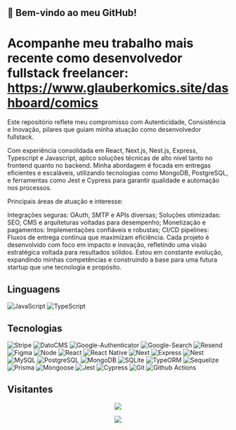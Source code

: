 ## 👋 Bem-vindo ao meu GitHub!

# Acompanhe meu trabalho mais recente como desenvolvedor fullstack freelancer: https://www.glauberkomics.site/dashboard/comics

Este repositório reflete meu compromisso com Autenticidade, Consistência e Inovação, pilares que guiam minha atuação como desenvolvedor fullstack.

Com experiência consolidada em React, Next.js, Nest.js, Express, Typescript e Javascript, aplico soluções técnicas de alto nível tanto no frontend quanto no backend. Minha abordagem é focada em entregas eficientes e escaláveis, utilizando tecnologias como MongoDB, PostgreSQL, e ferramentas como Jest e Cypress para garantir qualidade e automação nos processos.

Principais áreas de atuação e interesse:

Integrações seguras: OAuth, SMTP e APIs diversas;
Soluções otimizadas: SEO, CMS e arquiteturas voltadas para desempenho;
Monetização e pagamentos: Implementações confiáveis e robustas;
CI/CD pipelines: Fluxos de entrega contínua que maximizam eficiência.
Cada projeto é desenvolvido com foco em impacto e inovação, refletindo uma visão estratégica voltada para resultados sólidos. Estou em constante evolução, expandindo minhas competências e construindo a base para uma futura startup que une tecnologia e propósito.

## Linguagens
![JavaScript](https://img.shields.io/badge/JavaScript-f?style=for-the-badge&logo=JavaScript&logoColor=%23F7DF1E&labelColor=%23000000&color=%23F7DF1E)
![TypeScript](https://img.shields.io/badge/TypeScript-f?style=for-the-badge&logo=TypeScript&logoColor=%233178C6&labelColor=%23000000&color=%233178C6)
</br>

## Tecnologias
![Stripe](https://img.shields.io/badge/stripe-635BFF?style=for-the-badge&logo=Stripe&logoColor=%635BFF&labelColor=black)
![DatoCMS](https://img.shields.io/badge/datocms-FF7751?style=for-the-badge&logo=DatoCMS&logoColor=%FF7751&labelColor=black)
![Google-Authenticator](https://img.shields.io/badge/Google•Auth-4285F4?style=for-the-badge&logo=GoogleAuthenticator&logoColor=%4285F4&labelColor=black)
![Google-Search](https://img.shields.io/badge/Google•Search-4285F4?style=for-the-badge&logo=GoogleSearchConsole&logoColor=%4285F4&labelColor=black)
![Resend](https://img.shields.io/badge/resend-000000?style=for-the-badge&logo=Resend&logoColor=white&labelColor=black&color=eaeaea)
![Figma](https://img.shields.io/badge/figma-F24E1E?style=for-the-badge&logo=Figma&logoColor=%F24E1E&labelColor=black&color=eaeaea)
![Node](https://img.shields.io/badge/node-5FA04E?style=for-the-badge&logo=Node.js&logoColor=%235FA04E&labelColor=black)
![React](https://img.shields.io/badge/React-f?style=for-the-badge&logo=React&logoColor=%2369FFFF&labelColor=%23000000&color=%2369FFFF)
![React Native](https://img.shields.io/badge/React•Native-f?style=for-the-badge&logo=React&logoColor=%2361DAFB&labelColor=%23000000&color=%2361DAFB)
![Next](https://img.shields.io/badge/Next-f?style=for-the-badge&logo=Next.js&logoColor=white&labelColor=black&color=eaeaea)
![Express](https://img.shields.io/badge/Express-FFFFFF?style=for-the-badge&logo=Express&logoColor=%23FFFFFF&labelColor=black&color=eaeaea)
![Nest](https://img.shields.io/badge/Nest-E0234E?style=for-the-badge&logo=Nestjs&logoColor=%23E0234E&labelColor=black&color=%23E0234E)
![MySQL](https://img.shields.io/badge/Mysql-f?style=for-the-badge&logo=MySQL&logoColor=%234479A1&labelColor=%23000000&color=%234479A1)
![PostgreSQL](https://img.shields.io/badge/Postgresql-f?style=for-the-badge&logo=PostgreSQL&logoColor=%234169E1&labelColor=%23000000&color=%234169E1)
![MongoDB](https://img.shields.io/badge/MongoDB-f?style=for-the-badge&logo=MongoDB&logoColor=%2347A248&labelColor=%23000000&color=%2347A248)
![SQLite](https://img.shields.io/badge/SQLite-f?style=for-the-badge&logo=SQLite&logoColor=%23003B57&labelColor=%23000000&color=%23003B57)
![TypeORM](https://img.shields.io/badge/TypeORM-f?style=for-the-badge&logo=TypeORM&logoColor=%23FE0803&labelColor=%23000000&color=%23FE0803)
![Sequelize](https://img.shields.io/badge/Sequelize-f?style=for-the-badge&logo=Sequelize&logoColor=%2352B0E7&labelColor=%23000000&color=%2352B0E7)
![Prisma](https://img.shields.io/badge/Prisma-f?style=for-the-badge&logo=Prisma&logoColor=%232D3748&labelColor=%23000000&color=%232D3748)
![Mongoose](https://img.shields.io/badge/Mongoose-f?style=for-the-badge&logo=Mongoose&logoColor=%23880000&labelColor=%23000000&color=%23880000)
![Jest](https://img.shields.io/badge/Jest-f?style=for-the-badge&logo=Jest&logoColor=%23C21325&labelColor=%23000000&color=%23C21325)
![Cypress](https://img.shields.io/badge/Cypress-f?style=for-the-badge&logo=Cypress&logoColor=%2369D3A7&labelColor=%23000000&color=%2369D3A7)
![Git](https://img.shields.io/badge/Git-f?style=for-the-badge&logo=Git&logoColor=%23F05032&labelColor=%23000000&color=%23F05032)
![Github Actions](https://img.shields.io/badge/Github%20Actions-f?style=for-the-badge&logo=Github%20Actions&logoColor=%232088FF&labelColor=%23000000&color=%232088FF)
</br>

## Visitantes

 <p align="center"> 
   <img alingn="center" src="https://profile-counter.glitch.me/alexsantos-dev/count.svg" />
 </p>
 
<div align="center">
  <a href="http://www.github.com/alexsantos-dev"><img src="https://github-readme-streak-stats.herokuapp.com/?user=alexsantos-dev&stroke=2ea043&background=010326&ring=F24B4B&fire=7EF2E7&currStreakNum=white&currStreakLabel=7EF2E7&sideNums=white&sideLabels=7EF2E7&dates=A5C2A4&hide_border=true" /></a>
</div>
